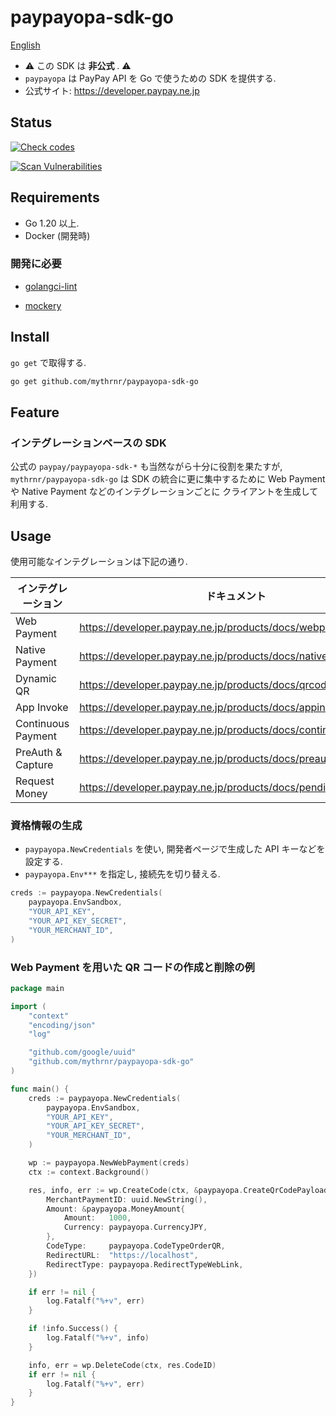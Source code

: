 # paypayopa-sdk-go

[English](./README.md)

- ⚠️ この SDK は **非公式** . ⚠️
- `paypayopa` は PayPay API を Go で使うための SDK を提供する.
- 公式サイト: https://developer.paypay.ne.jp

## Status

[![Check codes](https://github.com/mythrnr/paypayopa-sdk-go/actions/workflows/check-code.yaml/badge.svg)](https://github.com/mythrnr/paypayopa-sdk-go/actions/workflows/check-code.yaml)

[![Scan Vulnerabilities](https://github.com/mythrnr/paypayopa-sdk-go/actions/workflows/scan-vulnerabilities.yaml/badge.svg)](https://github.com/mythrnr/paypayopa-sdk-go/actions/workflows/scan-vulnerabilities.yaml)

## Requirements

- Go 1.20 以上.
- Docker (開発時)

### 開発に必要

- [golangci-lint](https://golangci-lint.run)

- [mockery](https://github.com/vektra/mockery)

## Install

`go get` で取得する.

```bash
go get github.com/mythrnr/paypayopa-sdk-go
```

## Feature

### インテグレーションベースの SDK

公式の `paypay/paypayopa-sdk-*` も当然ながら十分に役割を果たすが, 
`mythrnr/paypayopa-sdk-go` は SDK の統合に更に集中するために
Web Payment や Native Payment などのインテグレーションごとに
クライアントを生成して利用する.

## Usage

使用可能なインテグレーションは下記の通り.

|インテグレーション|ドキュメント|
|-|-|
|Web Payment|https://developer.paypay.ne.jp/products/docs/webpayment|
|Native Payment|https://developer.paypay.ne.jp/products/docs/nativepayment|
|Dynamic QR|https://developer.paypay.ne.jp/products/docs/qrcode|
|App Invoke|https://developer.paypay.ne.jp/products/docs/appinvoke|
|Continuous Payment|https://developer.paypay.ne.jp/products/docs/continuouspayment|
|PreAuth & Capture|https://developer.paypay.ne.jp/products/docs/preauthcapture|
|Request Money|https://developer.paypay.ne.jp/products/docs/pendingpayment|

### 資格情報の生成

- `paypayopa.NewCredentials` を使い, 開発者ページで生成した API キーなどを設定する.
- `paypayopa.Env***` を指定し, 接続先を切り替える.

```go
creds := paypayopa.NewCredentials(
    paypayopa.EnvSandbox,
    "YOUR_API_KEY",
    "YOUR_API_KEY_SECRET",
    "YOUR_MERCHANT_ID",
)
```

### Web Payment を用いた QR コードの作成と削除の例

```go
package main

import (
    "context"
    "encoding/json"
    "log"

    "github.com/google/uuid"
    "github.com/mythrnr/paypayopa-sdk-go"
)

func main() {
    creds := paypayopa.NewCredentials(
        paypayopa.EnvSandbox,
        "YOUR_API_KEY",
        "YOUR_API_KEY_SECRET",
        "YOUR_MERCHANT_ID",
    )

    wp := paypayopa.NewWebPayment(creds)
    ctx := context.Background()

    res, info, err := wp.CreateCode(ctx, &paypayopa.CreateQrCodePayload{
        MerchantPaymentID: uuid.NewString(),
        Amount: &paypayopa.MoneyAmount{
            Amount:   1000,
            Currency: paypayopa.CurrencyJPY,
        },
        CodeType:     paypayopa.CodeTypeOrderQR,
        RedirectURL:  "https://localhost",
        RedirectType: paypayopa.RedirectTypeWebLink,
    })

    if err != nil {
        log.Fatalf("%+v", err)
    }

    if !info.Success() {
        log.Fatalf("%+v", info)
    }

    info, err = wp.DeleteCode(ctx, res.CodeID)
    if err != nil {
        log.Fatalf("%+v", err)
    }
}
```
